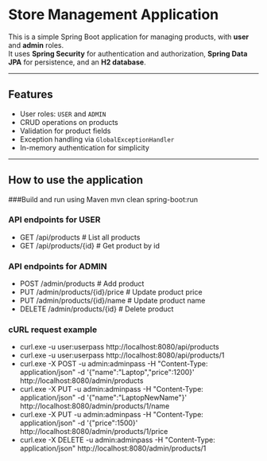 # Store Management Application

This is a simple Spring Boot application for managing products, with **user** and **admin** roles.  
It uses **Spring Security** for authentication and authorization, **Spring Data JPA** for persistence, and an **H2 database**.

---

## Features

- User roles: `USER` and `ADMIN`
- CRUD operations on products
- Validation for product fields
- Exception handling via `GlobalExceptionHandler`
- In-memory authentication for simplicity

---

## How to use the application

###Build and run using Maven
mvn clean spring-boot:run

### API endpoints for USER
- GET /api/products        # List all products
- GET /api/products/{id}   # Get product by id

### API endpoints for ADMIN
- POST /admin/products             # Add product
- PUT /admin/products/{id}/price   # Update product price
- PUT /admin/products/{id}/name    # Update product name
- DELETE /admin/products/{id}      # Delete product

### cURL request example
- curl.exe -u user:userpass http://localhost:8080/api/products
- curl.exe -u user:userpass http://localhost:8080/api/products/1
- curl.exe -X POST -u admin:adminpass -H "Content-Type: application/json" -d '{\"name\":\"Laptop\",\"price\":1200}' http://localhost:8080/admin/products
- curl.exe -X PUT -u admin:adminpass -H "Content-Type: application/json" -d '{\"name\":\"LaptopNewName\"}' http://localhost:8080/admin/products/1/name
- curl.exe -X PUT -u admin:adminpass -H "Content-Type: application/json" -d '{\"price\":1500}' http://localhost:8080/admin/products/1/price
- curl.exe -X DELETE -u admin:adminpass -H "Content-Type: application/json"  http://localhost:8080/admin/products/1
